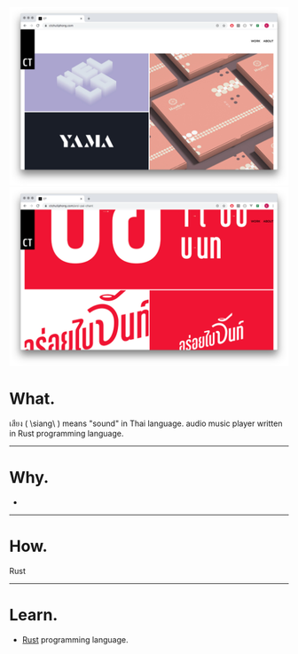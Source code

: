 ![home](../../assets/images/ct/01.png)
![home](../../assets/images/ct/02.png)



# What.

เสียง ( \siang\ ) means "sound" in Thai language.
audio music player written in Rust programming language.

------

# Why.
-

------

# How.

Rust  <br>

------
# Learn.

- [Rust](https://www.rust-lang.org/) programming language.
